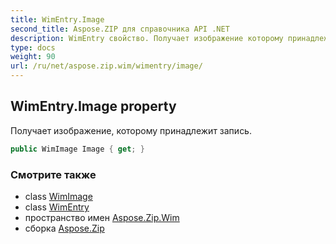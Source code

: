 ```yaml
---
title: WimEntry.Image
second_title: Aspose.ZIP для справочника API .NET
description: WimEntry свойство. Получает изображение которому принадлежит запись.
type: docs
weight: 90
url: /ru/net/aspose.zip.wim/wimentry/image/
---
```

## WimEntry.Image property

Получает изображение, которому принадлежит запись.

```csharp
public WimImage Image { get; }
```

### Смотрите также

* class [WimImage](../../wimimage/)
* class [WimEntry](../)
* пространство имен [Aspose.Zip.Wim](../../wimentry/)
* сборка [Aspose.Zip](../../../)


